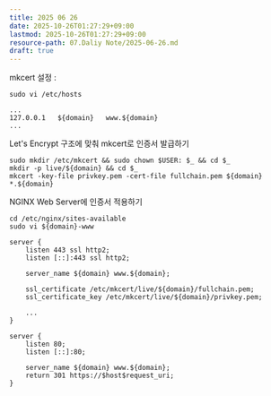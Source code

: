 ```yaml
---
title: 2025 06 26
date: 2025-10-26T01:27:29+09:00
lastmod: 2025-10-26T01:27:29+09:00
resource-path: 07.Daliy Note/2025-06-26.md
draft: true
---
```

mkcert 설정 :


```
sudo vi /etc/hosts
```

```
...
127.0.0.1	${domain}	www.${domain}
...
```

Let's Encrypt 구조에 맞춰 mkcert로 인증서 발급하기

```
sudo mkdir /etc/mkcert && sudo chown $USER: $_ && cd $_
mkdir -p live/${domain} && cd $_
mkcert -key-file privkey.pem -cert-file fullchain.pem ${domain} *.${domain}
```


NGINX Web Server에 인증서 적용하기

```
cd /etc/nginx/sites-available
sudo vi ${domain}-www
```

```
server {
	listen 443 ssl http2;
	listen [::]:443 ssl http2;

	server_name ${domain} www.${domain};

	ssl_certificate /etc/mkcert/live/${domain}/fullchain.pem;
	ssl_certificate_key /etc/mkcert/live/${domain}/privkey.pem;

	...
}

server {
	listen 80;
	listen [::]:80;

	server_name ${domain} www.${domain};
	return 301 https://$host$request_uri;
}
```